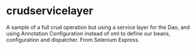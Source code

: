 # crudservicelayer
A sample of a full crud operation but using a service layer for the Dao, and using Annotation Configuration instead of xml to define our beans, configuration and dispatcher. From Selenium Express.
